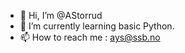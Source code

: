 - 👋 Hi, I’m @AStorrud
- 🌱 I’m currently learning basic Python.
- 📫 How to reach me : ays@ssb.no

<!---
AStorrud/AStorrud is a ✨ special ✨ repository because its `README.md` (this file) appears on your GitHub profile.
You can click the Preview link to take a look at your changes.
--->
